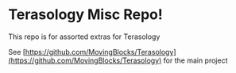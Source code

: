 Terasology Misc Repo!
=========================================
This repo is for assorted extras for Terasology

See [https://github.com/MovingBlocks/Terasology](https://github.com/MovingBlocks/Terasology) for the main project